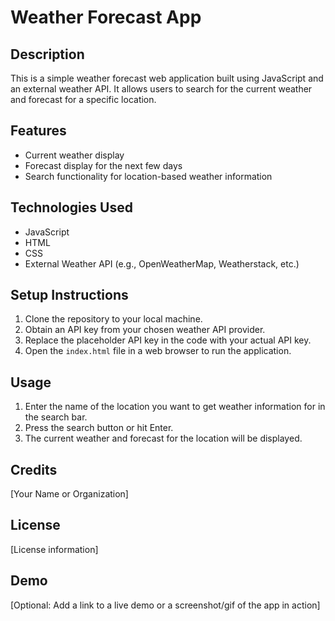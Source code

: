 
<!DOCTYPE html>
<html lang="en">
<head>
    <meta charset="UTF-8">
    <meta name="viewport" content="width=device-width, initial-scale=1.0">
    <title>Weather Forecast App - README</title>
</head>
<body>
    <h1>Weather Forecast App</h1>

<h2>Description</h2>
<p>This is a simple weather forecast web application built using JavaScript and an external weather API. It allows users to search for the current weather and forecast for a specific location.</p>

 <h2>Features</h2>
    <ul>
        <li>Current weather display</li>
        <li>Forecast display for the next few days</li>
        <li>Search functionality for location-based weather information</li>
    </ul>

<h2>Technologies Used</h2>
    <ul>
        <li>JavaScript</li>
        <li>HTML</li>
        <li>CSS</li>
        <li>External Weather API (e.g., OpenWeatherMap, Weatherstack, etc.)</li>
    </ul>

<h2>Setup Instructions</h2>
    <ol>
        <li>Clone the repository to your local machine.</li>
        <li>Obtain an API key from your chosen weather API provider.</li>
        <li>Replace the placeholder API key in the code with your actual API key.</li>
        <li>Open the <code>index.html</code> file in a web browser to run the application.</li>
    </ol>

<h2>Usage</h2>
    <ol>
        <li>Enter the name of the location you want to get weather information for in the search bar.</li>
        <li>Press the search button or hit Enter.</li>
        <li>The current weather and forecast for the location will be displayed.</li>
    </ol>

<h2>Credits</h2>
    <p>[Your Name or Organization]</p>

<h2>License</h2>
    <p>[License information]</p>

 <h2>Demo</h2>
    <p>[Optional: Add a link to a live demo or a screenshot/gif of the app in action]</p>
</body>
</html>

    